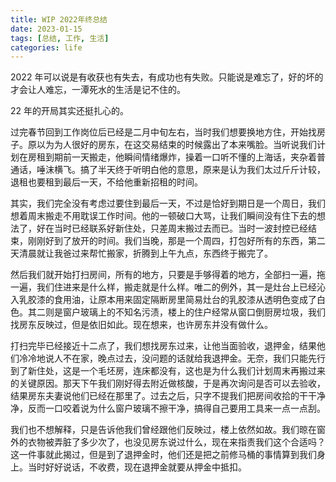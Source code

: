 ```yaml
---
title: WIP 2022年终总结
date: 2023-01-15
tags: [总结, 工作, 生活]
categories: life
---
```


2022 年可以说是有收获也有失去，有成功也有失败。只能说是难忘了，好的坏的才会让人难忘，一潭死水的生活是记不住的。

<!--more-->

22 年的开局其实还挺扎心的。

过完春节回到工作岗位后已经是二月中旬左右，当时我们想要换地方住，开始找房子。原以为为人很好的房东，在这交易结束的时候露出了本来嘴脸。当听说我们计划在房租到期前一天搬走，他瞬间情绪爆炸，操着一口听不懂的上海话，夹杂着普通话，唾沫横飞。搞了半天终于听明白他的意思，原来是认为我们太过斤斤计较，退租也要租到最后一天，不给他重新招租的时间。

其实，我们完全没有考虑过要住到最后一天，不过是恰好到期日是一个周日，我们想着周末搬走不用耽误工作时间。他的一顿破口大骂，让我们瞬间没有住下去的想法了，好在当时已经联系好新住处，只差周末搬过去而已。当时一波封控已经结束，刚刚好到了放开的时间。我们当晚，那是一个周四，打包好所有的东西，第二天清晨就让我爸过来帮忙搬家，折腾到上午九点，东西终于搬完了。

然后我们就开始打扫房间，所有的地方，只要是手够得着的地方，全部扫一遍，拖一遍，我们住进来是什么样，搬走就是什么样。唯二的例外，其一是灶台上已经沁入乳胶漆的食用油，让原本用来固定隔断房里简易灶台的乳胶漆从透明色变成了白色。其二则是窗户玻璃上的不知名污渍，楼上的住户经常从窗口倒厨房垃圾，我们找房东反映过，但是依旧如此。现在想来，也许房东并没有做什么。

打扫完毕已经接近十二点了，我们想找房东过来，让他当面验收，退押金，结果他们冷冷地说人不在家，晚点过去，没问题的话就给我退押金。无奈，我们只能先行到了新住处，这是一个毛坯房，连床都没有，这也是为什么我们计划周末再搬过来的关键原因。那天下午我们刚好得去附近做核酸，于是再次询问是否可以去验收，结果房东夫妻说他们已经在那里了。过去之后，只字不提我们把房间收拾的干干净净，反而一口咬着说为什么窗户玻璃不擦干净，搞得自己要用工具来一点一点刮。

我们也不想解释，只是告诉他我们曾经跟他们反映过，楼上依然如故。我们晾在窗外的衣物被弄脏了多少次了，也没见房东说过什么，现在来指责我们这个合适吗？这一件事就此揭过，但是到了退押金时，他们还是把之前修马桶的事情算到我们身上。当时好好说话，不收费，现在退押金就要从押金中抵扣。
